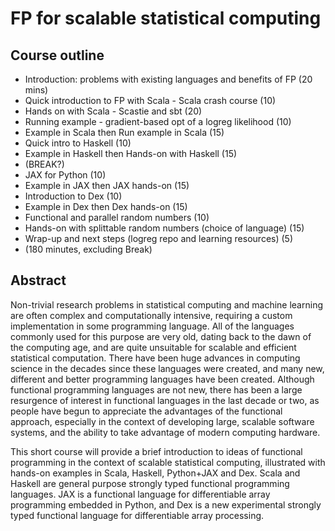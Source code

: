 # FP for scalable statistical computing

## Course outline

* Introduction: problems with existing languages and benefits of FP (20 mins)
* Quick introduction to FP with Scala - Scala crash course (10)
* Hands on with Scala - Scastie and sbt (20)
* Running example - gradient-based opt of a logreg likelihood (10)
* Example in Scala then Run example in Scala (15)
* Quick intro to Haskell (10)
* Example in Haskell then Hands-on with Haskell (15)
* (BREAK?)
* JAX for Python (10)
* Example in JAX then JAX hands-on (15)
* Introduction to Dex (10)
* Example in Dex then Dex hands-on (15)
* Functional and parallel random numbers (10)
* Hands-on with splittable random numbers (choice of language) (15)
* Wrap-up and next steps (logreg repo and learning resources) (5)
* (180 minutes, excluding Break)

## Abstract

Non-trivial research problems in statistical computing and machine
learning are often complex and computationally intensive, requiring a
custom implementation in some programming language. All of the
languages commonly used for this purpose are very old, dating back to
the dawn of the computing age, and are quite unsuitable for scalable
and efficient statistical computation. There have been huge advances in
computing science in the decades since these languages were created,
and many new, different and better programming languages have been
created. Although functional programming languages are not new, there
has been a large resurgence of interest in functional languages in the
last decade or two, as people have begun to appreciate the advantages
of the functional approach, especially in the context of developing
large, scalable software systems, and the ability to take advantage of
modern computing hardware.

This short course will provide a brief introduction to ideas of
functional programming in the context of scalable statistical
computing, illustrated with hands-on examples in Scala, Haskell,
Python+JAX and Dex. Scala and Haskell are general purpose strongly
typed functional programming languages. JAX is a functional language
for differentiable array programming embedded in Python, and Dex is a
new experimental strongly typed functional language for differentiable
array processing.

